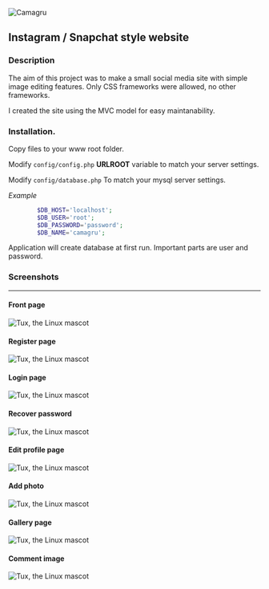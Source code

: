 ![Camagru](public/img/logo/Camagru_logo.svg) 
## Instagram / Snapchat style website

### Description

The aim of this project was to make a small social media site with simple image editing features. Only CSS frameworks were allowed, no other frameworks.

I created the site using the MVC model for easy maintanability.

### Installation.

Copy files to your www root folder.

Modify ```config/config.php``` **URLROOT** variable to match your server settings.

Modify ```config/database.php``` To match your mysql server settings.

_Example_
```php
		$DB_HOST='localhost';
		$DB_USER='root';
		$DB_PASSWORD='password';
		$DB_NAME='camagru';
```
Application will create database at first run. Important parts are user and password.

### Screenshots
----
#### Front page
![Tux, the Linux mascot](public/img/preview/Frontpage.png)

#### Register page
![Tux, the Linux mascot](public/img/preview/Register.png)

#### Login page
![Tux, the Linux mascot](public/img/preview/Login.png)

#### Recover password
![Tux, the Linux mascot](public/img/preview/Recover_password.png)

#### Edit profile page
![Tux, the Linux mascot](public/img/preview/Edit_profile.png)

#### Add photo
![Tux, the Linux mascot](public/img/preview/Add_photo.png)

#### Gallery page
![Tux, the Linux mascot](public/img/preview/Gallery.png)

#### Comment image
![Tux, the Linux mascot](public/img/preview/Comment.png)